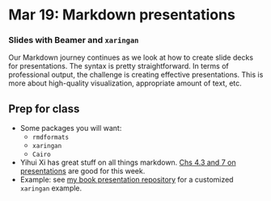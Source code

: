 # Mar 19: Markdown presentations
### Slides with Beamer and `xaringan`

Our Markdown journey continues as we look at how to create slide decks for presentations. The syntax is pretty straightforward. In terms of professional output, the challenge is creating effective presentations. This is more about high-quality visualization, appropriate amount of text, etc.  

## Prep for class
- Some packages you will want:
  - `rmdformats`
  - `xaringan`
  - `Cairo`
- Yihui Xi has great stuff on all things markdown. [Chs 4.3 and 7 on presentations](https://bookdown.org/yihui/rmarkdown/beamer-presentation.html) are good for this week.
- Example: see [my book presentation repository](https://github.com/austin-hart-pols/QCSPA) for a customized `xaringan` example.



